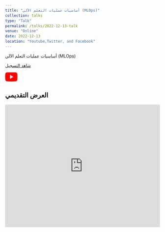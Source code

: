```yaml
---
title: "أساسيات عمليات التعلم الآلي (MLOps)"
collection: talks
type: "Talk"
permalink: /talks/2022-12-13-talk
venue: "Online"
date: 2022-12-13
location: "Youtube,Twitter, and Facebook"
---
```


أساسيات عمليات التعلم الآلي (MLOps)


[شاهد التسجيل](https://www.youtube.com/live/_LBu6ZbW0PY?si=8Kz1O4ciQdU5oZKn)

<a href="https://www.youtube.com/live/_LBu6ZbW0PY?si=8Kz1O4ciQdU5oZKn">
  <img src="https://raw.githubusercontent.com/Ruqyai/ruqyai.github.io/main/images/youtube.png" alt="YouTube" style="width: 40px; height: 30px;">
</a>

## العرض التقديمي

<iframe src="https://docs.google.com/presentation/d/e/2PACX-1vRXnhL74xMb1gxQtLufW0zg3UlP85sLwME_ylD9ffYTm0OYT0g6l8ABX-7ncBKBY2nFO7dv5YGNtf41/embed?start=false&loop=false&delayms=3000" frameborder="0" width="100%" height="400px" allowfullscreen="true" mozallowfullscreen="true" webkitallowfullscreen="true"></iframe>